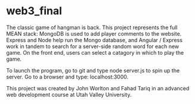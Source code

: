 # web3_final
The classic game of hangman is back. This project represents the full MEAN stack: MongoDB is used to add player comments to the website. 
Express and Node help run the Mongo database, and Angular / Express work in tandem to search for a server-side random word for each new game.
On the front end, users can select a catagory in which to play the game. 

To launch the program, go to git and type node server.js to spin up the server. Go to a browser and type: localhost:3000.

This project was created by John Worlton and Fahad Tariq in an advanced web development course at Utah Valley University. 
